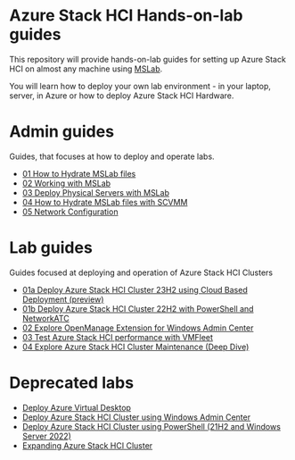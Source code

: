 # Azure Stack HCI Hands-on-lab guides

This repository will provide hands-on-lab guides for setting up Azure Stack HCI on almost any machine using [MSLab](https://aka.ms/mslab).

You will learn how to deploy your own lab environment - in your laptop, server, in Azure or how to deploy Azure Stack HCI Hardware.

# Admin guides

Guides, that focuses at how to deploy and operate labs.

* [01 How to Hydrate MSLab files](admin-guides/01-HydrateMSLab/)
* [02 Working with MSLab](admin-guides/02-WorkingWithMSLab/)
* [03 Deploy Physical Servers with MSLab](admin-guides/03-DeployPhysicalServersWithMSLab/)
* [04 How to Hydrate MSLab files with SCVMM](admin-guides/04-HydrateMSLab%2BSCVMM/)
* [05 Network Configuration](admin-guides/05-NetworkConfiguration/)

# Lab guides

Guides focused at deploying and operation of Azure Stack HCI Clusters

* [01a Deploy Azure Stack HCI Cluster 23H2 using Cloud Based Deployment (preview)](lab-guides/01a-DeployAzureStackHCICluster-CloudBasedDeployment/)
* [01b Deploy Azure Stack HCI Cluster 22H2 with PowerShell and NetworkATC](lab-guides/01b-DeployAzureStackHCICluster22H2-PowerShell-NetATC/)
* [02 Explore OpenManage Extension for Windows Admin Center](lab-guides/02-OpenManageExtensionForWAC/)
* [03 Test Azure Stack HCI performance with VMFleet](lab-guides/03-TestPerformanceWithVMFleet/)
* [04 Explore Azure Stack HCI Cluster Maintenance (Deep Dive)](lab-guides/04-AzSHCIClusterMaintenanceDeepDive/)


# Deprecated labs

* [Deploy Azure Virtual Desktop](deprecated/DeployAVDonAzureStackHCI/)
* [Deploy Azure Stack HCI Cluster using Windows Admin Center](deprecated/DeployAzureStackHCICluster-WAC/)
* [Deploy Azure Stack HCI Cluster using PowerShell (21H2 and Windows Server 2022)](deprecated/DeployAzureStackHCICluster21H2-PowerShell/)
* [Expanding Azure Stack HCI Cluster](deprecated/ExpandingAzureStackHCICluster/)